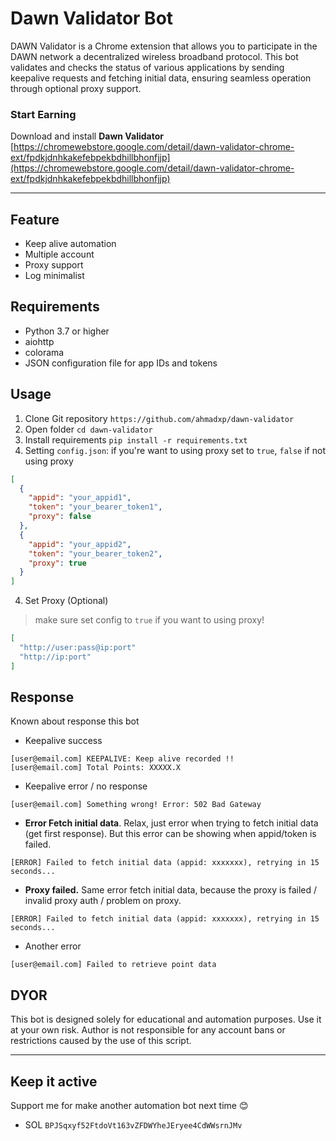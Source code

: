# Dawn Validator Bot
DAWN Validator is a Chrome extension that allows you to participate in the DAWN network a decentralized wireless broadband protocol. This bot validates and checks the status of various applications by sending keepalive requests and fetching initial data, ensuring seamless operation through optional proxy support.

### Start Earning
Download and install **Dawn Validator**
[https://chromewebstore.google.com/detail/dawn-validator-chrome-ext/fpdkjdnhkakefebpekbdhillbhonfjjp](https://chromewebstore.google.com/detail/dawn-validator-chrome-ext/fpdkjdnhkakefebpekbdhillbhonfjjp)

---

## Feature
- Keep alive automation
- Multiple account
- Proxy support
- Log minimalist

## Requirements
- Python 3.7 or higher
- aiohttp
- colorama
- JSON configuration file for app IDs and tokens

## Usage
1. Clone Git repository `https://github.com/ahmadxp/dawn-validator`
2. Open folder `cd dawn-validator`
2. Install requirements `pip install -r requirements.txt`
3. Setting `config.json`:
if you're want to using proxy set to `true`, `false` if not using proxy
```json
[
  {
    "appid": "your_appid1",
    "token": "your_bearer_token1",
    "proxy": false
  },
  {
    "appid": "your_appid2",
    "token": "your_bearer_token2",
    "proxy": true
  }
]
```
4. Set Proxy (Optional)
>make sure set config to `true` if you want to using proxy!
```json
[
  "http://user:pass@ip:port"
  "http://ip:port"
]
```

## Response
Known about response this bot
- Keepalive success
```
[user@email.com] KEEPALIVE: Keep alive recorded !!
[user@email.com] Total Points: XXXXX.X
```
- Keepalive error / no response
```
[user@email.com] Something wrong! Error: 502 Bad Gateway
```
- **Error Fetch initial data**. Relax, just error when trying to fetch initial data (get first response). But this error can be showing when appid/token is failed.
```
[ERROR] Failed to fetch initial data (appid: xxxxxxx), retrying in 15 seconds...
```
- **Proxy failed.** Same error fetch initial data, because the proxy is failed / invalid proxy auth / problem on proxy.
```
[ERROR] Failed to fetch initial data (appid: xxxxxxx), retrying in 15 seconds...
```
- Another error
```
[user@email.com] Failed to retrieve point data
```
## DYOR
This bot is designed solely for educational and automation purposes. Use it at your own risk. Author is not responsible for any account bans or restrictions caused by the use of this script.

---

## Keep it active
Support me for make another automation bot next time 😊
- SOL `BPJSqxyf52FtdoVt163vZFDWYheJEryee4CdWWsrnJMv`
